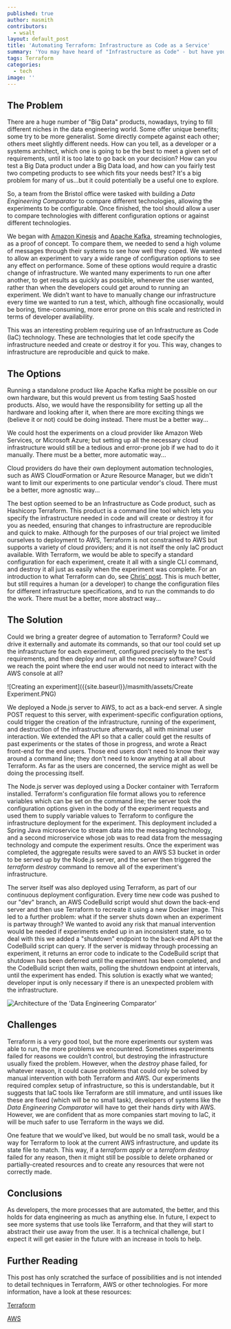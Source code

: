 ```yaml
---
published: true
author: masmith
contributors:
  - wsalt
layout: default_post
title: 'Automating Terraform: Infrastructure as Code as a Service'
summary: 'You may have heard of "Infrastructure as Code" - but have you heard of "Infrastructure as Code as a Service"?  We wanted to reliably and routinely set up hardware on demand as and when we needed it; this was our approach.'
tags: Terraform
categories:
  - tech
image: ''
---
```

## The Problem
There are a huge number of "Big Data" products, nowadays, trying to fill different niches in the data engineering world. Some offer unique benefits; some try to be more generalist. Some directly compete against each other; others meet slightly different needs. How can you tell, as a developer or a systems architect, which one is going to be the best to meet a given set of requirements, until it is too late to go back on your decision?  How can you test a Big Data product under a Big Data load, and how can you fairly test two competing products to see which fits your needs best? It's a big problem for many of us...but it could potentially be a useful one to explore.

So, a team from the Bristol office were tasked with building a _Data Engineering Comparator_ to compare different technologies, allowing the experiments to be configurable. Once finished, the tool should allow a user to compare technologies with different configuration options or against different technologies.

We began with [Amazon Kinesis](https://aws.amazon.com/kinesis/) and [Apache Kafka](https://kafka.apache.org/), streaming technologies, as a proof of concept. To compare them, we needed to send a high volume of messages through their systems to see how well they coped. We wanted to allow an experiment to vary a wide range of configuration options to see any effect on performance. Some of these options would require a drastic change of infrastructure. We wanted many experiments to run one after another, to get results as quickly as possible, whenever the user wanted, rather than when the developers could get around to running an experiment. We didn’t want to have to manually change our infrastructure every time we wanted to run a test, which, although fine occasionally, would be boring, time-consuming, more error prone on this scale and restricted in terms of developer availability.

This was an interesting problem requiring use of an Infrastructure as Code (IaC) technology. These are technologies that let code specify the infrastructure needed and create or destroy it for you. This way, changes to infrastructure are reproducible and quick to make.

## The Options

Running a standalone product like Apache Kafka might be possible on our own hardware, but this would prevent us from testing SaaS hosted products. Also, we would have the responsibility for setting up all the hardware and looking after it, when there are more exciting things we (believe it or not) could be doing instead. There must be a better way...

We could host the experiments on a cloud provider like Amazon Web Services, or Microsoft Azure; but setting up all the necessary cloud infrastructure would still be a tedious and error-prone job if we had to do it manually. There must be a better, more automatic way...

Cloud providers do have their own deployment automation technologies, such as AWS CloudFormation or Azure Resource Manager, but we didn't want to limit our experiments to one particular vendor's cloud. There must be a better, more agnostic way...

The best option seemed to be an Infrastructure as Code product, such as Hashicorp Terraform. This product is a command line tool which lets you specify the infrastructure needed in code and will create or destroy it for you as needed, ensuring that changes to infrastructure are reproducible and quick to make. Although for the purposes of our trial project we limited ourselves to deployment to AWS, Terraform is not constrained to AWS but supports a variety of cloud providers; and it is not itself the only IaC product available. With Terraform, we would be able to specify a standard configuration for each experiment, create it all with a single CLI command, and destroy it all just as easily when the experiment was complete.  For an introduction to what Terraform can do, see [Chris' post](https://blog.scottlogic.com/2018/10/08/infrastructure-as-code-getting-started-with-terraform.html). This is much better, but still requires a human (or a developer) to change the configuration files for different infrastructure specifications, and to run the commands to do the work. There must be a better, more abstract way...

## The Solution

Could we bring a greater degree of automation to Terraform? Could we drive it externally and automate its commands, so that our tool could set up the infrastructure for each experiment, configured precisely to the test's requirements, and then deploy and run all the necessary software? Could we reach the point where the end user would not need to interact with the AWS console at all?

![Creating an experiment]({{site.baseurl}}/masmith/assets/Create Experiment.PNG)

We deployed a Node.js server to AWS, to act as a back-end server. A single POST request to this server, with experiment-specific configuration options, could trigger the creation of the infrastructure, running of the experiment, and destruction of the infrastructure afterwards, all with minimal user interaction.  We extended the API so that a caller could get the results of past experiments or the states of those in progress, and wrote a React front-end for the end users. Those end users don't need to know their way around a command line; they don't need to know anything at all about Terraform. As far as the users are concerned, the service might as well be doing the processing itself.

The Node.js server was deployed using a Docker container with Terraform installed. Terraform's configuration file format allows you to reference variables which can be set on the command line; the server took the configuration options given in the body of the experiment requests and used them to supply variable values to Terraform to configure the infrastructure deployment for the experiment. This deployment included a Spring Java microservice to stream data into the messaging technology, and a second microservice whose job was to read data from the messaging technology and compute the experiment results. Once the experiment was completed, the aggregate results were saved to an AWS S3 bucket in order to be served up by the Node.js server, and the server then triggered the _terraform destroy_ command to remove all of the experiment's infrastructure.

The server itself was also deployed using Terraform, as part of our continuous deployment configuration. Every time new code was pushed to our "dev" branch, an AWS CodeBuild script would shut down the back-end server and then use Terraform to recreate it using a new Docker image. This led to a further problem: what if the server shuts down when an experiment is partway through? We wanted to avoid any risk that manual intervention would be needed if experiments ended up in an inconsistent state, so to deal with this we added a "shutdown" endpoint to the back-end API that the CodeBuild script can query. If the server is midway through processing an experiment, it returns an error code to indicate to the CodeBuild script that shutdown has been deferred until the experiment has been completed, and the CodeBuild script then waits, polling the shutdown endpoint at intervals, until the experiment has ended. This solution is exactly what we wanted; developer input is only necessary if there is an unexpected problem with the infrastructure.

![Architecture of the 'Data Engineering Comparator']({{site.baseurl}}/masmith/assets/data_engineering_comparator.PNG)
  
## Challenges
Terraform is a very good tool, but the more experiments our system was able to run, the more problems we encountered. Sometimes experiments failed for reasons we couldn’t control, but destroying the infrastructure usually fixed the problem. However, when the _destroy_ phase failed, for whatever reason, it could cause problems that could only be solved by manual intervention with both Terraform and AWS. Our experiments required complex setup of infrastructure, so this is understandable, but it suggests that IaC tools like Terraform are still immature, and until issues like these are fixed (which will be no small task), developers of systems like the _Data Engineering Comparator_ will have to get their hands dirty with AWS. However, we are confident that as more companies start moving to IaC, it will be much safer to use Terraform in the ways we did.

One feature that we would’ve liked, but would be no small task, would be a way for Terraform to look at the current AWS infrastructure, and update its state file to match. This way, if a _terraform apply_ or a _terraform destroy_ failed for any reason, then it might still be possible to delete orphaned or partially-created resources and to create any resources that were not correctly made.

## Conclusions
As developers, the more processes that are automated, the better, and this holds for data engineering as much as anything else. In future, I expect to see more systems that use tools like Terraform, and that they will start to abstract their use away from the user. It is a technical challenge, but I expect it will get easier in the future with an increase in tools to help.

## Further Reading
This post has only scratched the surface of possibilities and is not intended to detail techniques in Terraform, AWS or other technologies. For more information, have a look at these resources:

[Terraform](https://www.terraform.io/)

[AWS](https://aws.amazon.com/getting-started/)


